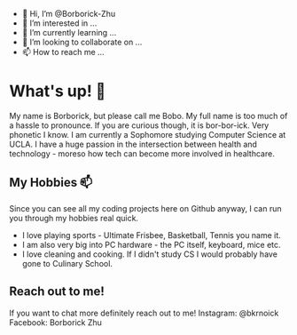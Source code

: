 - 👋 Hi, I’m @Borborick-Zhu
- 👀 I’m interested in ...
- 🌱 I’m currently learning ...
- 💞️ I’m looking to collaborate on ...
- 📫 How to reach me ...

<!---
Borborick-Zhu/Borborick-Zhu is a ✨ special ✨ repository because its `README.md` (this file) appears on your GitHub profile.
You can click the Preview link to take a look at your changes.
--->

# What's up! 👋

My name is Borborick, but please call me Bobo. My full name is too much of a hassle to pronounce. If you are curious though, it is bor-bor-ick. Very phonetic I know. 
I am currently a Sophomore studying Computer Science at UCLA. I have a huge passion in the intersection between health and technology - moreso how tech can become more 
involved in healthcare. 

## My Hobbies 📫

Since you can see all my coding projects here on Github anyway, I can run you through my hobbies real quick.
* I love playing sports - Ultimate Frisbee, Basketball, Tennis you name it.
* I am also very big into PC hardware - the PC itself, keyboard, mice etc. 
* I love cleaning and cooking. If I didn't study CS I would probably have gone to Culinary School. 


## Reach out to me!
If you want to chat more definitely reach out to me!
Instagram: @bkrnoick
Facebook: Borborick Zhu

